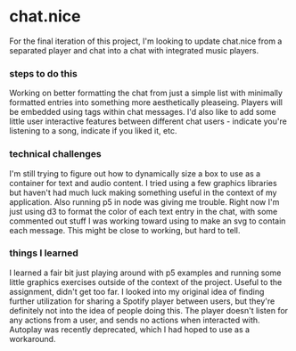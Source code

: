 # chat.nice
For the final iteration of this project, I'm looking to update chat.nice from a separated player and chat into a chat with integrated music players.

### steps to do this
Working on better formatting the chat from just a simple list with minimally formatted entries into something more aesthetically pleaseing.
Players will be embedded using tags within chat messages.
I'd also like to add some little user interactive features between different chat users - indicate you're listening to a song, indicate if you liked it, etc.

### technical challenges
I'm still trying to figure out how to dynamically size a box to use as a container for text and audio content.
I tried using a few graphics libraries but haven't had much luck making something useful in the context of my application. Also running p5 in node was giving me trouble. Right now I'm just using d3 to format the color of each text entry in the chat, with some commented out stuff I was working toward using to make an svg to contain each message. This might be close to working, but hard to tell.

### things I learned
I learned a fair bit just playing around with p5 examples and running some little graphics exercises outside of the context of the project. Useful to the assignment, didn't get too far.
I looked into my original idea of finding further utilization for sharing a Spotify player between users, but they're definitely not into the idea of people doing this. The player doesn't listen for any actions from a user, and sends no actions when interacted with. Autoplay was recently deprecated, which I had hoped to use as a workaround.


